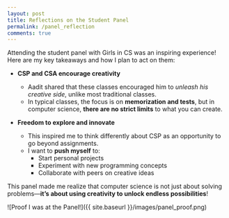 ```yaml
---
layout: post
title: Reflections on the Student Panel
permalink: /panel_reflection
comments: true
---
```


Attending the student panel with Girls in CS was an inspiring experience! Here are my key takeaways and how I plan to act on them:  

- **CSP and CSA encourage creativity**  
  - Aadit shared that these classes encouraged him to *unleash his creative side*, unlike most traditional classes.  
  - In typical classes, the focus is on **memorization and tests**, but in computer science, **there are no strict limits** to what you can create.  

- **Freedom to explore and innovate**  
  - This inspired me to think differently about CSP as an opportunity to go beyond assignments.  
  - I want to **push myself** to:  
    - Start personal projects  
    - Experiment with new programming concepts  
    - Collaborate with peers on creative ideas  

This panel made me realize that computer science is not just about solving problems—**it’s about using creativity to unlock endless possibilities**!  

![Proof I was at the Panel!]({{ site.baseurl }}/images/panel_proof.png)
